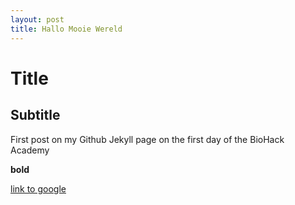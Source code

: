 ```yaml
---
layout: post
title: Hallo Mooie Wereld
---
```


# Title

## Subtitle

First post on my Github Jekyll page on the first day of the BioHack Academy

**bold**

[link to google](www.google.com)
